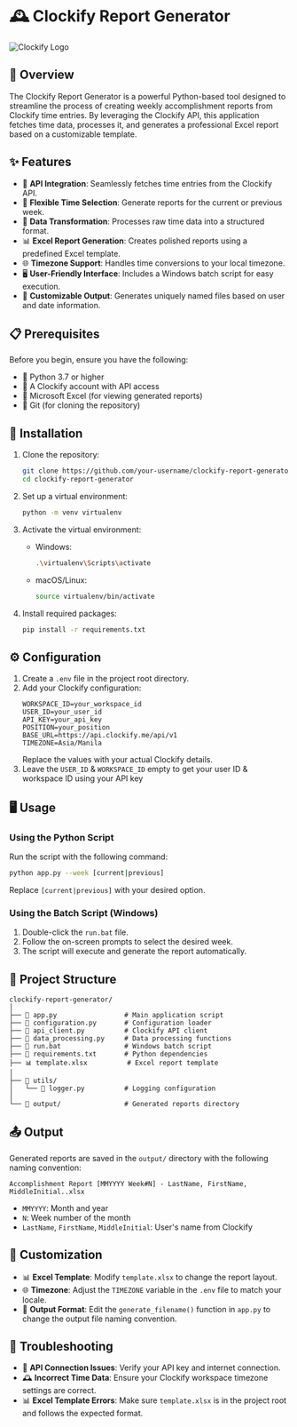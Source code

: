 # 🕰️ Clockify Report Generator

![Clockify Logo](https://clockify.me/assets/images/clockify-logo.png)

## 🌟 Overview

The Clockify Report Generator is a powerful Python-based tool designed to streamline the process of creating weekly accomplishment reports from Clockify time entries. By leveraging the Clockify API, this application fetches time data, processes it, and generates a professional Excel report based on a customizable template.

## ✨ Features

- 🔗 **API Integration**: Seamlessly fetches time entries from the Clockify API.
- 📅 **Flexible Time Selection**: Generate reports for the current or previous week.
- 🔄 **Data Transformation**: Processes raw time data into a structured format.
- 📊 **Excel Report Generation**: Creates polished reports using a predefined Excel template.
- 🌐 **Timezone Support**: Handles time conversions to your local timezone.
- 🖥️ **User-Friendly Interface**: Includes a Windows batch script for easy execution.
- 🎨 **Customizable Output**: Generates uniquely named files based on user and date information.

## 📋 Prerequisites

Before you begin, ensure you have the following:

- 🐍 Python 3.7 or higher
- 🔑 A Clockify account with API access
- 📘 Microsoft Excel (for viewing generated reports)
- 🐙 Git (for cloning the repository)

## 🚀 Installation

1. Clone the repository:
   ```bash
   git clone https://github.com/your-username/clockify-report-generator.git
   cd clockify-report-generator
   ```

2. Set up a virtual environment:
   ```bash
   python -m venv virtualenv
   ```

3. Activate the virtual environment:
   - Windows:
     ```bash
     .\virtualenv\Scripts\activate
     ```
   - macOS/Linux:
     ```bash
     source virtualenv/bin/activate
     ```

4. Install required packages:
   ```bash
   pip install -r requirements.txt
   ```

## ⚙️ Configuration

1. Create a `.env` file in the project root directory.
2. Add your Clockify configuration:
   ```
   WORKSPACE_ID=your_workspace_id
   USER_ID=your_user_id
   API_KEY=your_api_key
   POSITION=your_position
   BASE_URL=https://api.clockify.me/api/v1
   TIMEZONE=Asia/Manila
   ```
   Replace the values with your actual Clockify details.
3. Leave the `USER_ID` & `WORKSPACE_ID` empty to get your user ID & workspace ID using your API key

## 🖥️ Usage

### Using the Python Script

Run the script with the following command:

```bash
python app.py --week [current|previous]
```

Replace `[current|previous]` with your desired option.

### Using the Batch Script (Windows)

1. Double-click the `run.bat` file.
2. Follow the on-screen prompts to select the desired week.
3. The script will execute and generate the report automatically.

## 📁 Project Structure

```
clockify-report-generator/
│
├── 📜 app.py                 # Main application script
├── 📜 configuration.py       # Configuration loader
├── 📜 api_client.py          # Clockify API client
├── 📜 data_processing.py     # Data processing functions
├── 📜 run.bat                # Windows batch script
├── 📜 requirements.txt       # Python dependencies
├── 📊 template.xlsx          # Excel report template
│
├── 📁 utils/
│   └── 📜 logger.py          # Logging configuration
│
└── 📁 output/                # Generated reports directory
```

## 📤 Output

Generated reports are saved in the `output/` directory with the following naming convention:

```
Accomplishment Report [MMYYYY Week#N] - LastName, FirstName, MiddleInitial..xlsx
```

- `MMYYYY`: Month and year
- `N`: Week number of the month
- `LastName`, `FirstName`, `MiddleInitial`: User's name from Clockify

## 🎨 Customization

- 📊 **Excel Template**: Modify `template.xlsx` to change the report layout.
- 🌐 **Timezone**: Adjust the `TIMEZONE` variable in the `.env` file to match your locale.
- 📝 **Output Format**: Edit the `generate_filename()` function in `app.py` to change the output file naming convention.

## 🔧 Troubleshooting

- 🔌 **API Connection Issues**: Verify your API key and internet connection.
- 🕰️ **Incorrect Time Data**: Ensure your Clockify workspace timezone settings are correct.
- 📊 **Excel Template Errors**: Make sure `template.xlsx` is in the project root and follows the expected format.
